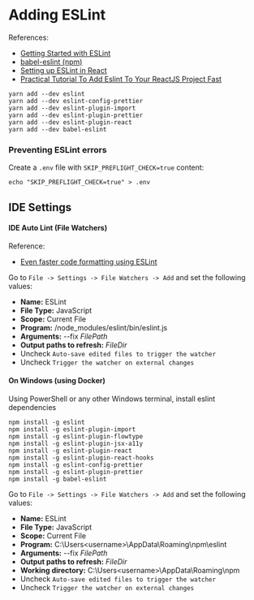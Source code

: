 # Adding ESLint

References:
- [Getting Started with ESLint](https://eslint.org/docs/user-guide/getting-started "Getting Started with ESLint")
- [babel-eslint (npm)](https://www.npmjs.com/package/babel-eslint "babel-eslint (npm)")
- [Setting up ESLint in React](https://medium.com/@RossWhitehouse/setting-up-eslint-in-react-c20015ef35f7 "Setting up ESLint in React")
- [Practical Tutorial To Add Eslint To Your ReactJS Project Fast](https://felipelinsmachado.com/eslint-react/ "Practical Tutorial To Add Eslint To Your ReactJS Project Fast")

```
yarn add --dev eslint
yarn add --dev eslint-config-prettier
yarn add --dev eslint-plugin-import
yarn add --dev eslint-plugin-prettier
yarn add --dev eslint-plugin-react
yarn add --dev babel-eslint
```

### Preventing ESLint errors

Create a `.env` file with `SKIP_PREFLIGHT_CHECK=true` content:

```
echo "SKIP_PREFLIGHT_CHECK=true" > .env
```

## IDE Settings

#### IDE Auto Lint (File Watchers)

Reference: 
- [Even faster code formatting using ESLint](https://medium.com/@netczuk/even-faster-code-formatting-using-eslint-22b80d061461 "Even faster code formatting using ESLint")

Go to `File -> Settings -> File Watchers -> Add` and set the following values:
- **Name:** ESLint
- **File Type:** JavaScript
- **Scope:** Current File
- **Program:** <project-folder>/node_modules/eslint/bin/eslint.js
- **Arguments:** --fix $FilePath$
- **Output paths to refresh:** $FileDir$
- Uncheck `Auto-save edited files to trigger the watcher`
- Uncheck `Trigger the watcher on external changes`

#### On Windows (using Docker)

Using PowerShell or any other Windows terminal, install eslint dependencies
```
npm install -g eslint
npm install -g eslint-plugin-import
npm install -g eslint-plugin-flowtype
npm install -g eslint-plugin-jsx-a11y
npm install -g eslint-plugin-react
npm install -g eslint-plugin-react-hooks
npm install -g eslint-config-prettier
npm install -g eslint-plugin-prettier
npm install -g babel-eslint
```

Go to `File -> Settings -> File Watchers -> Add` and set the following values:
- **Name:** ESLint
- **File Type:** JavaScript
- **Scope:** Current File
- **Program:** C:\Users\<username>\AppData\Roaming\npm\eslint
- **Arguments:** --fix $FilePath$
- **Output paths to refresh:** $FileDir$
- **Working directory:** C:\Users\<username>\AppData\Roaming\npm
- Uncheck `Auto-save edited files to trigger the watcher`
- Uncheck `Trigger the watcher on external changes`
